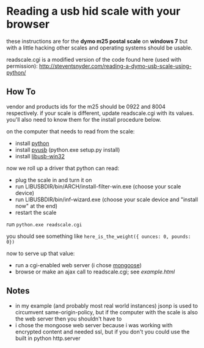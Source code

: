 # Reading a usb hid scale with your browser

these instructions are for the **dymo m25 postal scale** on **windows 7** but with a little hacking other scales and operating systems should be usable.

readscale.cgi is a modified version of the code found here (used with permission): http://steventsnyder.com/reading-a-dymo-usb-scale-using-python/

## How To

vendor and products ids for the m25 should be 0922 and 8004 respectively. if your scale is different, update readscale.cgi with its values. you'll also need to know them for the install procedure below.

on the computer that needs to read from the scale:

- install [python](http://www.python.org/getit/)
- install [pyusb](https://github.com/walac/pyusb) (python.exe setup.py install)
- install [libusb-win32](http://sourceforge.net/apps/trac/libusb-win32/wiki)

now we roll up a driver that python can read:

- plug the scale in and turn it on
- run LIBUSBDIR/bin/ARCH/install-filter-win.exe (choose your scale device)
- run LIBUSBDIR/bin/inf-wizard.exe (choose your scale device and "install now" at the end)
- restart the scale

run `python.exe readscale.cgi`

you should see something like `here_is_the_weight({ ounces: 0, pounds: 0})`

now to serve up that value:

- run a cgi-enabled web server (i chose [mongoose](https://code.google.com/p/mongoose/))
- browse or make an ajax call to readscale.cgi; see _example.html_

## Notes

- in my example (and probably most real world instances) jsonp is used to circumvent same-origin-policy, but if the computer with the scale is also the web server then you shouldn't have to
- i chose the mongoose web server because i was working with encrypted content and needed ssl, but if you don't you could use the built in python http.server
